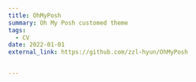 ```yaml
---
title: OhMyPosh
summary: Oh My Posh customed theme
tags:
  - CV
date: 2022-01-01
external_link: https://github.com/zzl-hyun/OhMyPosh


---
```

